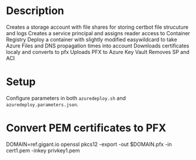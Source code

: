 # Description
Creates a storage account with file shares for storing certbot file strucuture and logs
Creates a service principal and assigns reader access to Container Registry
Deploy a container with slightly modified easywildcard to take Azure Files and DNS propagation times into account
Downloads certificates localy and converts to pfx
Uploads PFX to Azure Key Vault
Removes SP and ACI

# Setup
Configure parameters in both `azuredeploy.sh` and `azuredeploy.parameters.json`.

# Convert PEM certificates to PFX
DOMAIN=ref.gigant.io
openssl pkcs12 -export -out $DOMAIN.pfx -in cert1.pem -inkey privkey1.pem